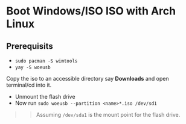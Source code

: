 # Boot Windows/ISO ISO with Arch Linux
## Prerequisits
* `sudo pacman -S wimtools`
* `yay -S woeusb`

Copy the iso to an accessible directory say **Downloads** and open terminal/cd into it.

* Unmount the flash drive
* Now run `sudo woeusb --partition <name>*.iso /dev/sd1`

>> Assuming `/dev/sda1` is the mount point for the flash drive.